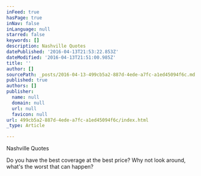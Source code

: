 ```yaml
---
inFeed: true
hasPage: true
inNav: false
inLanguage: null
starred: false
keywords: []
description: Nashville Quotes
datePublished: '2016-04-13T21:53:22.853Z'
dateModified: '2016-04-13T21:51:00.985Z'
title: ''
author: []
sourcePath: _posts/2016-04-13-499cb5a2-887d-4ede-a7fc-a1ed45094f6c.md
published: true
authors: []
publisher:
  name: null
  domain: null
  url: null
  favicon: null
url: 499cb5a2-887d-4ede-a7fc-a1ed45094f6c/index.html
_type: Article

---
```

Nashville Quotes

Do you have the best coverage at the best price? Why not look around, what's the worst that can happen?